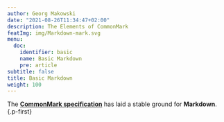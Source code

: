 ```yaml
---
author: Georg Makowski
date: "2021-08-26T11:34:47+02:00"
description: The Elements of CommonMark
featImg: img/Markdown-mark.svg
menu:
  doc:
    identifier: basic
    name: Basic Markdown
    pre: article
subtitle: false
title: Basic Markdown
weight: 100
---
```


The [**CommonMark specification**][cmark] has laid a stable ground for **Markdown**.
{.p-first} <!--more-->

[cmark]: https://spec.CommonMark.org
